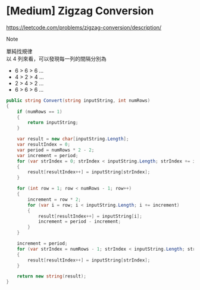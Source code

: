 # [Medium] Zigzag Conversion
https://leetcode.com/problems/zigzag-conversion/description/
> [!NOTE]
> 單純找規律  
> 以 4 列來看，可以發現每一列的間隔分別為
> - 6 > 6 > 6 ...
> - 4 > 2 > 4 ...
> - 2 > 4 > 2 ...
> - 6 > 6 > 6 ...  

```C#
public string Convert(string inputString, int numRows)
{
    if (numRows == 1)
    {
        return inputString;
    }

    var result = new char[inputString.Length];
    var resultIndex = 0;
    var period = numRows * 2 - 2;
    var increment = period;
    for (var strIndex = 0; strIndex < inputString.Length; strIndex += increment)
    {
        result[resultIndex++] = inputString[strIndex];
    }

    for (int row = 1; row < numRows - 1; row++)
    {
        increment = row * 2;
        for (var i = row; i < inputString.Length; i += increment)
        {
            result[resultIndex++] = inputString[i];
            increment = period - increment;
        }
    }

    increment = period;
    for (var strIndex = numRows - 1; strIndex < inputString.Length; strIndex += increment)
    {
        result[resultIndex++] = inputString[strIndex];
    }

    return new string(result);
}
```
